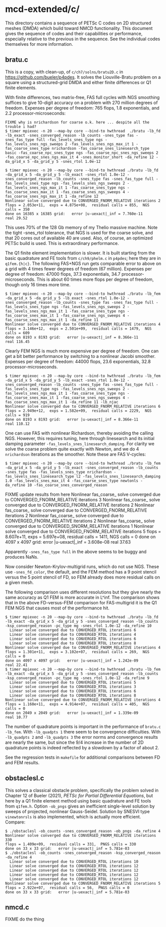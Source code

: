 # mcd-extended/c/

This directory contains a sequence of PETSc C codes on 2D structured meshes (DMDA)
which build toward NMCD functionality.  This document gives the sequence of codes
and their capabilities or performance, especially relative to the previous
in the sequence.  See the individual codes themselves for more information.

## bratu.c

This is a copy, with clean-up, of `c/ch7/solns/bratu2D.c` in
https://github.com/bueler/p4pdes.  It solves the Liouville-Bratu problem on a
square using a structured-grid DMDA and either finite differences or
Q1 finite elements.

With finite differences, two matrix-free, FAS full cycles with
NGS smoothing suffices to give 10-digit accuracy on a problem with 270 million
degrees of freedom.  Expenses per degree of freedom: 765 flops, 1.8 exponentials,
and 2.2 processor-microseconds:

    FIXME why is nrichardson for coarse o.k. here ... despite all the trouble i had?
    $ timer mpiexec -n 20 --map-by core --bind-to hwthread  ./bratu -lb_fd -lb_exact -snes_converged_reason -lb_counts -snes_type fas -snes_fas_type full -fas_levels_snes_type ngs -fas_levels_snes_ngs_sweeps 2 -fas_levels_snes_ngs_max_it 1 -fas_coarse_snes_type nrichardson -fas_coarse_snes_linesearch_type basic -fas_coarse_npc_snes_type ngs -fas_coarse_npc_snes_ngs_sweeps 2 -fas_coarse_npc_snes_ngs_max_it 4 -snes_monitor_short -da_refine 12 -da_grid_x 5 -da_grid_y 5 -snes_rtol 1.0e-12

    $ timer mpiexec -n 20 --map-by core --bind-to hwthread ./bratu -lb_fd -da_grid_x 5 -da_grid_y 5 -lb_exact -snes_rtol 1.0e-12 -snes_converged_reason -lb_counts -snes_type fas -snes_fas_type full -fas_levels_snes_type ngs -fas_levels_snes_ngs_sweeps 2 -fas_levels_snes_ngs_max_it 1 -fas_coarse_snes_type ngs -fas_coarse_snes_max_it 1 -fas_coarse_snes_ngs_sweeps 4 -fas_coarse_snes_ngs_max_it 1 -da_refine 12
    Nonlinear solve converged due to CONVERGED_FNORM_RELATIVE iterations 2
    flops = 2.053e+11,  exps = 4.875e+08,  residual calls = 855,  NGS calls = 350
    done on 16385 x 16385 grid:   error |u-uexact|_inf = 7.760e-11
    real 29.52

This uses 70% of the 128 Gb memory of my Thelio massive machine.  Note the
tight -snes_rtol tolerance, that NGS is used for the coarse solve, and that
20 cores out of available 40 are used.  Also, of course, an optimized PETSc
build is used.  This is extraordinary performance.

The Q1 finite element implementation is slower.  It is built starting from the
basic quadrature and FE tools from `c/ch9/phelm.c` in `p4pdes`; here they are
in `q1fem.{h|c}`.  The following FAS+NGS run gets comparable error to above on
a grid with 4 times fewer degrees of freedom (67 million).  Expenses per degree
of freedom: 47000 flops, 37.3 exponentials, 34.7 processor-microseconds.
This is about 60 times more flops per degree of freedom, though only 16 times
more time.

    $ timer mpiexec -n 20 --map-by core --bind-to hwthread ./bratu -lb_fem -da_grid_x 5 -da_grid_y 5 -lb_exact -snes_rtol 1.0e-12 -snes_converged_reason -lb_counts -snes_type fas -snes_fas_type full -fas_levels_snes_type ngs -fas_levels_snes_ngs_sweeps 2 -fas_levels_snes_ngs_max_it 1 -fas_coarse_snes_type ngs -fas_coarse_snes_max_it 1 -fas_coarse_snes_ngs_sweeps 4 -fas_coarse_snes_ngs_max_it 1 -da_refine 11
    Nonlinear solve converged due to CONVERGED_FNORM_RELATIVE iterations 4
    flops = 3.146e+12,  exps = 2.501e+09,  residual calls = 1479,  NGS calls = 609
    done on 8193 x 8193 grid:   error |u-uexact|_inf = 8.366e-11
    real 116.45

Clearly FEM NGS is much more expensive per degree of freedom.  One can get a bit
better performance by switching to a nonlinear Jacobi smoother.  Expenses per
degree of freedom: 44000 flops, 23.6 exponentials, 32.8 processor-microseconds.

    $ timer mpiexec -n 20 --map-by core --bind-to hwthread ./bratu -lb_fem -da_grid_x 5 -da_grid_y 5 -lb_exact -snes_rtol 1.0e-12 -snes_converged_reason -lb_counts -snes_type fas -snes_fas_type full -fas_levels_snes_type ngs -fas_levels_snes_ngs_sweeps 2 -fas_levels_snes_ngs_max_it 1 -fas_coarse_snes_type ngs -fas_coarse_snes_max_it 1 -fas_coarse_snes_ngs_sweeps 4 -fas_coarse_snes_ngs_max_it 1 -da_refine 11 -lb_njac
    Nonlinear solve converged due to CONVERGED_FNORM_RELATIVE iterations 6
    flops = 2.949e+12,  exps = 1.582e+09,  residual calls = 2229,  NGS calls = 919
    done on 8193 x 8193 grid:   error |u-uexact|_inf = 8.366e-11
    real 110.12

One can use FAS with nonlinear Richardson, thereby avoiding the calling NGS.  However, this requires tuning, here through linesearch and its initial damping parameter `-fas_levels_snes_linesearch_damping`.  For clarity we solve the coarse problem quite exactly with Newton, and we do 4 `nrichardson` iterations as the smoother.  Note these are FAS V-cycles:

    $ timer mpiexec -n 20 --map-by core --bind-to hwthread ./bratu -lb_fem -da_grid_x 5 -da_grid_y 5 -lb_exact -snes_converged_reason -lb_counts -snes_type fas -fas_levels_snes_type nrichardson -fas_levels_snes_linesearch_type l2 -fas_levels_snes_linesearch_damping 1.0 -fas_levels_snes_max_it 4 -fas_coarse_snes_type newtonls -da_refine 10 -fas_coarse_snes_converged_reason
FIXME update results from here
                          Nonlinear fas_coarse_ solve converged due to CONVERGED_FNORM_RELATIVE iterations 3
                          Nonlinear fas_coarse_ solve converged due to CONVERGED_FNORM_RELATIVE iterations 2
                          Nonlinear fas_coarse_ solve converged due to CONVERGED_FNORM_RELATIVE iterations 2
                          Nonlinear fas_coarse_ solve converged due to CONVERGED_FNORM_RELATIVE iterations 2
                          Nonlinear fas_coarse_ solve converged due to CONVERGED_SNORM_RELATIVE iterations 1
    Nonlinear solve converged due to CONVERGED_FNORM_RELATIVE iterations 5
    flops = 8.607e+11,  exps = 5.697e+08,  residual calls = 1411,  NGS calls = 0
    done on 4097 x 4097 grid:   error |u-uexact|_inf = 3.608e-08
    real 37.63

Apparently `-snes_fas_type full` in the above seems to be buggy and produces NaNs.

Now consider Newton-Krylov-multigrid runs, which do not use NGS.  These use
 `-snes_fd_color`, the default, and the FEM method has a 9 point stencil
versus the 5 point stencil of FD, so FEM already does more residual calls
on a given mesh.

The following comparison uses different resolutions but they give nearly
the same accuracy as Q1 FEM is more accurate in L^inf.  The comparison shows
that in the above FD-versus-FEM comparison for FAS-multigrid it is the
Q1 FEM NGS that causes most of the performance hit.

    $ timer mpiexec -n 20 --map-by core --bind-to hwthread ./bratu -lb_fd -lb_exact -da_grid_x 5 -da_grid_y 5 -snes_converged_reason -lb_counts -ksp_converged_reason -pc_type mg -snes_rtol 1.0e-12 -da_refine 10
      Linear solve converged due to CONVERGED_RTOL iterations 6
      Linear solve converged due to CONVERGED_RTOL iterations 4
      Linear solve converged due to CONVERGED_RTOL iterations 6
      Linear solve converged due to CONVERGED_RTOL iterations 8
    Nonlinear solve converged due to CONVERGED_FNORM_RELATIVE iterations 4
    flops = 1.301e+11,  exps = 3.102e+07,  residual calls = 269,  NGS calls = 0
    done on 4097 x 4097 grid:   error |u-uexact|_inf = 1.242e-09
    real 22.41
    $ timer mpiexec -n 20 --map-by core --bind-to hwthread ./bratu -lb_fem -lb_exact -da_grid_x 5 -da_grid_y 5 -snes_converged_reason -lb_counts -ksp_converged_reason -pc_type mg -snes_rtol 1.0e-12 -da_refine 9
      Linear solve converged due to CONVERGED_RTOL iterations 5
      Linear solve converged due to CONVERGED_RTOL iterations 3
      Linear solve converged due to CONVERGED_RTOL iterations 6
      Linear solve converged due to CONVERGED_RTOL iterations 8
    Nonlinear solve converged due to CONVERGED_FNORM_RELATIVE iterations 4
    flops = 1.160e+11,  exps = 4.914e+07,  residual calls = 405,  NGS calls = 0
    done on 2049 x 2049 grid:   error |u-uexact|_inf = 1.339e-09
    real 10.77

The number of quadrature points is important in the performance of
`bratu.c -lb_fem`.  With `-lb_quadpts 1` there seem to be convergence
difficulties.  With `-lb_quadpts 2` and `-lb_quadpts 3` the error norms
and convergence results are nearly the same, but since the 9/4 increase
in the number of 2D quadrature points is indeed reflected by a slowdown
by a factor of about 2.

See the regression tests in `makefile` for additional comparisons between FD
and FEM results.


## obstaclesl.c

This solves a classical obstacle problem, specifically the problem solved in
Chapter 12 of Bueler (2021), _PETSc for Partial Differential Equations_, but
here by a Q1 finite element method using basic quadrature and FE tools from
`q1fem.h`.  Option `-ob_pngs` gives an inefficient single-level solution by
sweeps of projected, nonlinear Gauss-Seidel.  Solution by SNESVI type
`vinewtonrsls` is also implemented, which is actually more efficient.  Compare:

    $ ./obstaclesl -ob_counts -snes_converged_reason -ob_pngs -da_refine 4
    Nonlinear solve converged due to CONVERGED_FNORM_RELATIVE iterations 330
    flops = 1.409e+09,  residual calls = 331,  PNGS calls = 330
    done on 33 x 33 grid:   error |u-uexact|_inf = 5.781e-03
    $ ./obstaclesl -ob_counts -snes_converged_reason -ksp_converged_reason -da_refine 4
      Linear solve converged due to CONVERGED_RTOL iterations 10
      Linear solve converged due to CONVERGED_RTOL iterations 12
      Linear solve converged due to CONVERGED_RTOL iterations 12
      Linear solve converged due to CONVERGED_RTOL iterations 12
      Linear solve converged due to CONVERGED_RTOL iterations 12
    Nonlinear solve converged due to CONVERGED_FNORM_RELATIVE iterations 5
    flops = 2.922e+07,  residual calls = 56,  PNGS calls = 0
    done on 33 x 33 grid:   error |u-uexact|_inf = 5.781e-03

## nmcd.c

FIXME do the thing
